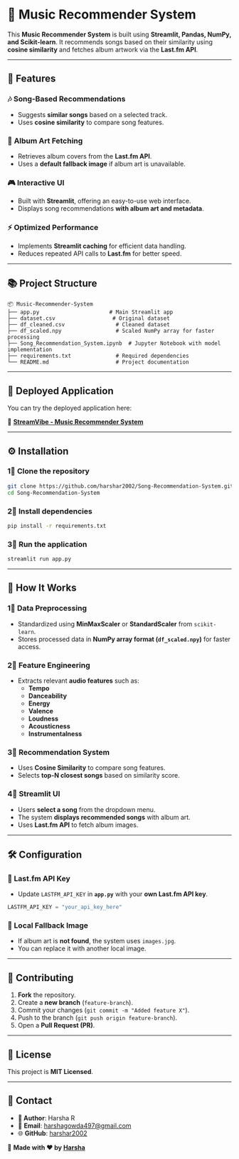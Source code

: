 # 🎵 Music Recommender System

This **Music Recommender System** is built using **Streamlit, Pandas, NumPy, and Scikit-learn**. It recommends songs based on their similarity using **cosine similarity** and fetches album artwork via the **Last.fm API**.

---

## 📌 Features

### 🎶 **Song-Based Recommendations**
- Suggests **similar songs** based on a selected track.
- Uses **cosine similarity** to compare song features.

### 🎨 **Album Art Fetching**
- Retrieves album covers from the **Last.fm API**.
- Uses a **default fallback image** if album art is unavailable.

### 🎮 **Interactive UI**
- Built with **Streamlit**, offering an easy-to-use web interface.
- Displays song recommendations **with album art and metadata**.

### ⚡ **Optimized Performance**
- Implements **Streamlit caching** for efficient data handling.
- Reduces repeated API calls to **Last.fm** for better speed.

---

## 📚 Project Structure

```
📦 Music-Recommender-System
├── app.py                      # Main Streamlit app
├── dataset.csv                  # Original dataset
├── df_cleaned.csv                # Cleaned dataset
├── df_scaled.npy                 # Scaled NumPy array for faster processing
├── Song_Recommendation_System.ipynb  # Jupyter Notebook with model implementation
├── requirements.txt              # Required dependencies
└── README.md                     # Project documentation
```

---

## 🔹 **Deployed Application**

You can try the deployed application here:

🔗 **[StreamVibe - Music Recommender System](https://streamvibe.streamlit.app/)**

---

## ⚙️ Installation

### **1⃣ Clone the repository**
```sh
git clone https://github.com/harshar2002/Song-Recommendation-System.git
cd Song-Recommendation-System
```

### **2⃣ Install dependencies**
```sh
pip install -r requirements.txt
```

### **3⃣ Run the application**
```sh
streamlit run app.py
```

---

## 🎯 How It Works

### **1⃣ Data Preprocessing**
- Standardized using **MinMaxScaler** or **StandardScaler** from `scikit-learn`.
- Stores processed data in **NumPy array format (`df_scaled.npy`)** for faster access.

### **2⃣ Feature Engineering**
- Extracts relevant **audio features** such as:
  - **Tempo**
  - **Danceability**
  - **Energy**
  - **Valence**
  - **Loudness**
  - **Acousticness**
  - **Instrumentalness**

### **3⃣ Recommendation System**
- Uses **Cosine Similarity** to compare song features.
- Selects **top-N closest songs** based on similarity score.

### **4⃣ Streamlit UI**
- Users **select a song** from the dropdown menu.
- The system **displays recommended songs** with album art.
- Uses **Last.fm API** to fetch album images.

---

## 🛠️ Configuration

### **🔑 Last.fm API Key**
- Update `LASTFM_API_KEY` in **`app.py`** with your **own Last.fm API key**.
```python
LASTFM_API_KEY = "your_api_key_here"
```

### **🌆 Local Fallback Image**
- If album art is **not found**, the system uses `images.jpg`.
- You can replace it with another local image.

---

## 🤝 Contributing

1. **Fork** the repository.
2. Create a **new branch** (`feature-branch`).
3. Commit your changes (`git commit -m "Added feature X"`).
4. Push to the branch (`git push origin feature-branch`).
5. Open a **Pull Request (PR)**.

---

## 📝 License

This project is **MIT Licensed**.

---

## 📩 Contact

- **👤 Author**: Harsha R
- 📧 **Email**: [harshagowda497@gmail.com](mailto:harshagowda497@gmail.com)  
- 🌐 **GitHub**: [harshar2002](https://github.com/harshar2002)  

🎵 **Made with ❤️ by [Harsha](https://github.com/harshar2002)**

